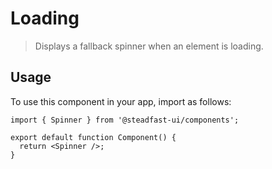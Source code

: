 # Loading

> Displays a fallback spinner when an element is loading.

## Usage

To use this component in your app, import as follows:

```tsx
import { Spinner } from '@steadfast-ui/components';

export default function Component() {
  return <Spinner />;
}
```
